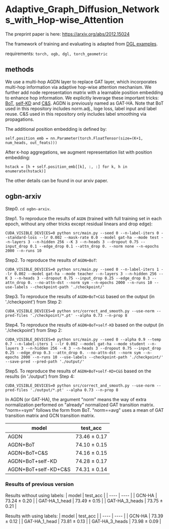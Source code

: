 # Adaptive_Graph_Diffusion_Networks_with_Hop-wise_Attention

The preprint paper is here: https://arxiv.org/abs/2012.15024

The framework of training and evaluating is adapted from [DGL examples](https://github.com/dmlc/dgl/tree/master/examples/pytorch/ogb/ogbn-arxiv).

requirements: `torch, ogb, dgl, torch_geometric`

## methods
We use a multi-hop AGDN layer to replace GAT layer, which incorporates multi-hop information via adaptive hop-wise attention mechanism. We further add node representation matrix with a learnable position embedding to enhance hop information. We explicitly leverage these important tricks: [BoT](https://github.com/Espylapiza/Bag-of-Tricks-for-Node-Classification-with-Graph-Neural-Networks), [self-KD](https://github.com/ShunliRen/dgl/tree/master/examples/pytorch/ogb/ogbn-arxiv) and [C&S](https://github.com/Chillee/CorrectAndSmooth). AGDN is previously named as GAT-HA. Note that BoT used in this repository includes norm.adj., loge loss, label input and label reuse. C&S used in this repository only includes label smoothing via propagations. 

The additional position embedding is defined by:
```
self.position_emb = nn.Parameter(torch.FloatTensor(size=(K+1, num_heads, out_feats)))
```
After `K`-hop aggregations, we augment representation list with position embedding:
```
hstack = [h + self.position_emb[[k], :, :] for k, h in enumerate(hstack)]
```
The other details can be found in our arxiv paper.

## ogbn-arxiv

Step0. `cd ogbn-arxiv`.

Step1. To reproduce the results of `AGDN` (trained with full training set in each epoch, without any other tricks except residual linears and drop edge):
```
CUDA_VISIBLE_DEVICES=0 python src/main.py --seed 0 --n-label-iters 0 --standard-loss --lr 0.002 --mask-rate 0.0 --model gat-ha --mode test --n-layers 3 --n-hidden 256 --K 3 --n-heads 3 --dropout 0.75 --input_drop 0.1 --edge_drop 0.1 --attn_drop 0. --norm none --n-epochs 2000 --n-runs 10
```

Step2. To reproduce the results of `AGDN+BoT`:
```
CUDA_VISIBLE_DEVICES=0 python src/main.py --seed 0 --n-label-iters 1 --lr 0.002 --model gat-ha --mode teacher --n-layers 3 --n-hidden 256 --K 3 --n-heads 3 --dropout 0.75 --input_drop 0.25 --edge_drop 0.3 --attn_drop 0. --no-attn-dst --norm sym --n-epochs 2000 --n-runs 10 --use-labels --checkpoint-path './checkpoint/'
```

Step3. To reproduce the results of `AGDN+BoT+C&S` based on the output (in './checkpoint') from Step 2:
```
CUDA_VISIBLE_DEVICES=0 python src/correct_and_smooth.py --use-norm --pred-files './checkpoint/*.pt' --alpha 0.73 --n-prop 8
```

Step4. To reproduce the results of `AGDN+BoT+self-KD` based on the output (in './checkpoint') from Step 2:
```
CUDA_VISIBLE_DEVICES=0 python src/main.py --seed 0 --alpha 0.9 --temp 0.7 --n-label-iters 1 --lr 0.002 --model gat-ha --mode student --n-layers 3 --n-hidden 256 --K 3 --n-heads 3 --dropout 0.75 --input_drop 0.25 --edge_drop 0.3 --attn_drop 0. --no-attn-dst --norm sym --n-epochs 2000 --n-runs 10 --use-labels --checkpoint-path './checkpoint/' --save-pred --pred-path './output/'
```

Step5. To reproduce the results of `AGDN+BoT+self-KD+C&S` based on the results (in './output') from Step 4:
```
CUDA_VISIBLE_DEVICES=0 python src/correct_and_smooth.py --use-norm --pred-files './output/*.pt' --alpha 0.73 --n-prop 8
```

In AGDN (or GAT-HA), the argument "norm" means the way of extra normalization performed on "already" normalized GAT transition matrix. "norm==sym" follows the form from BoT. "norm==avg" uses a mean of GAT transition matrix and GCN transition matrix.

|  model   | test_acc  |
|  ----  | ----  |
| AGDN | 73.46 ± 0.17 |
| AGDN+BoT  | 74.10 ± 0.15 |
| AGDN+BoT+C&S  | 74.16 ± 0.15 |
| AGDN+BoT+self-KD | 74.28 ± 0.17 |
| AGDN+BoT+self-KD+C&S | 74.31 ± 0.14 |


### Results of previous version

Results without using labels:
|  model   | test_acc  |
|  ----  | ----  |
| GCN-HA  | 73.24 ± 0.20 |
| GAT-HA_1_head  | 73.49 ± 0.15 |
| GAT-HA_3_heads | 73.75 ± 0.21 |

Results with using labels:
|  model   | test_acc  |
|  ----  | ----  |
| GCN-HA  | 73.39 ± 0.12 |
| GAT-HA_1_head  | 73.81 ± 0.13 |
| GAT-HA_3_heads | 73.98 ± 0.09 |

